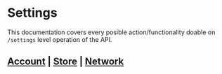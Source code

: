 # Settings
This documentation covers every posible action/functionality doable on `/settings` level operation of the API.

## [Account](#account) | [Store](#store) | [Network](#network)
